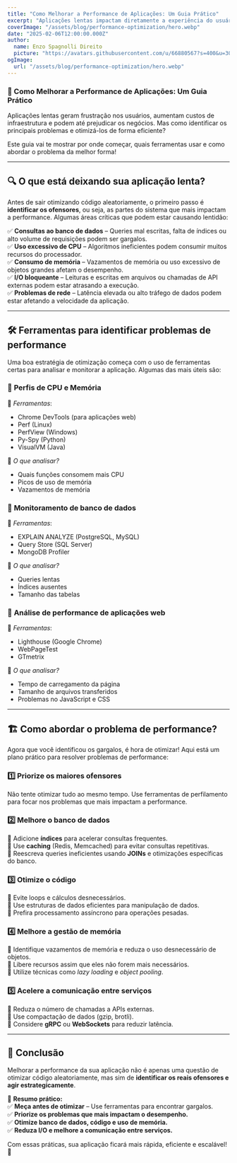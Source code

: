 ```yaml
---
title: "Como Melhorar a Performance de Aplicações: Um Guia Prático"
excerpt: "Aplicações lentas impactam diretamente a experiência do usuário e a eficiência dos sistemas. Descubra como identificar gargalos, utilizar ferramentas certas e otimizar o desempenho do seu código!"
coverImage: "/assets/blog/performance-optimization/hero.webp"
date: "2025-02-06T12:00:00.000Z"
author:
  name: Enzo Spagnolli Direito
  picture: "https://avatars.githubusercontent.com/u/66880567?s=400&u=3028074e2a160c0ceb5b6d162b22c7d264f97a73&v=4"
ogImage:
  url: "/assets/blog/performance-optimization/hero.webp"
---
```


### 🚀 Como Melhorar a Performance de Aplicações: Um Guia Prático

Aplicações lentas geram frustração nos usuários, aumentam custos de infraestrutura e podem até prejudicar os negócios. Mas como identificar os principais problemas e otimizá-los de forma eficiente?

Este guia vai te mostrar por onde começar, quais ferramentas usar e como abordar o problema da melhor forma!

---

## 🔍 O que está deixando sua aplicação lenta?

Antes de sair otimizando código aleatoriamente, o primeiro passo é **identificar os ofensores**, ou seja, as partes do sistema que mais impactam a performance. Algumas áreas críticas que podem estar causando lentidão:

✅ **Consultas ao banco de dados** – Queries mal escritas, falta de índices ou alto volume de requisições podem ser gargalos.  
✅ **Uso excessivo de CPU** – Algoritmos ineficientes podem consumir muitos recursos do processador.  
✅ **Consumo de memória** – Vazamentos de memória ou uso excessivo de objetos grandes afetam o desempenho.  
✅ **I/O bloqueante** – Leituras e escritas em arquivos ou chamadas de API externas podem estar atrasando a execução.  
✅ **Problemas de rede** – Latência elevada ou alto tráfego de dados podem estar afetando a velocidade da aplicação.

---

## 🛠️ Ferramentas para identificar problemas de performance

Uma boa estratégia de otimização começa com o uso de ferramentas certas para analisar e monitorar a aplicação. Algumas das mais úteis são:

### 🔹 **Perfis de CPU e Memória**

📌 _Ferramentas_:

- Chrome DevTools (para aplicações web)
- Perf (Linux)
- PerfView (Windows)
- Py-Spy (Python)
- VisualVM (Java)

📌 _O que analisar?_

- Quais funções consomem mais CPU
- Picos de uso de memória
- Vazamentos de memória

### 🔹 **Monitoramento de banco de dados**

📌 _Ferramentas_:

- EXPLAIN ANALYZE (PostgreSQL, MySQL)
- Query Store (SQL Server)
- MongoDB Profiler

📌 _O que analisar?_

- Queries lentas
- Índices ausentes
- Tamanho das tabelas

### 🔹 **Análise de performance de aplicações web**

📌 _Ferramentas_:

- Lighthouse (Google Chrome)
- WebPageTest
- GTmetrix

📌 _O que analisar?_

- Tempo de carregamento da página
- Tamanho de arquivos transferidos
- Problemas no JavaScript e CSS

---

## 🏗️ Como abordar o problema de performance?

Agora que você identificou os gargalos, é hora de otimizar! Aqui está um plano prático para resolver problemas de performance:

### 1️⃣ **Priorize os maiores ofensores**

Não tente otimizar tudo ao mesmo tempo. Use ferramentas de perfilamento para focar nos problemas que mais impactam a performance.

### 2️⃣ **Melhore o banco de dados**

🔹 Adicione **índices** para acelerar consultas frequentes.  
🔹 Use **caching** (Redis, Memcached) para evitar consultas repetitivas.  
🔹 Reescreva queries ineficientes usando **JOINs** e otimizações específicas do banco.

### 3️⃣ **Otimize o código**

🔹 Evite loops e cálculos desnecessários.  
🔹 Use estruturas de dados eficientes para manipulação de dados.  
🔹 Prefira processamento assíncrono para operações pesadas.

### 4️⃣ **Melhore a gestão de memória**

🔹 Identifique vazamentos de memória e reduza o uso desnecessário de objetos.  
🔹 Libere recursos assim que eles não forem mais necessários.  
🔹 Utilize técnicas como _lazy loading_ e _object pooling_.

### 5️⃣ **Acelere a comunicação entre serviços**

🔹 Reduza o número de chamadas a APIs externas.  
🔹 Use compactação de dados (gzip, brotli).  
🔹 Considere **gRPC** ou **WebSockets** para reduzir latência.

---

## 🚀 Conclusão

Melhorar a performance da sua aplicação não é apenas uma questão de otimizar código aleatoriamente, mas sim de **identificar os reais ofensores e agir estrategicamente**.

📌 **Resumo prático:**  
✅ **Meça antes de otimizar** – Use ferramentas para encontrar gargalos.  
✅ **Priorize os problemas que mais impactam o desempenho.**  
✅ **Otimize banco de dados, código e uso de memória.**  
✅ **Reduza I/O e melhore a comunicação entre serviços.**

Com essas práticas, sua aplicação ficará mais rápida, eficiente e escalável! 🚀
